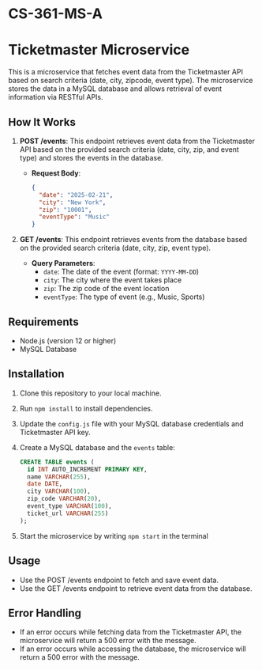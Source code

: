 # CS-361-MS-A
# Ticketmaster Microservice

This is a microservice that fetches event data from the Ticketmaster API based on search criteria (date, city, zipcode, event type). The microservice stores the data in a MySQL database and allows retrieval of event information via RESTful APIs.

## How It Works

1. **POST /events**: This endpoint retrieves event data from the Ticketmaster API based on the provided search criteria (date, city, zip, and event type) and stores the events in the database.

   - **Request Body**:
     ```json
     {
       "date": "2025-02-21",
       "city": "New York",
       "zip": "10001",
       "eventType": "Music"
     }
     ```

2. **GET /events**: This endpoint retrieves events from the database based on the provided search criteria (date, city, zip, event type).

   - **Query Parameters**:
     - `date`: The date of the event (format: `YYYY-MM-DD`)
     - `city`: The city where the event takes place
     - `zip`: The zip code of the event location
     - `eventType`: The type of event (e.g., Music, Sports)

## Requirements

- Node.js (version 12 or higher)
- MySQL Database

## Installation

1. Clone this repository to your local machine.
2. Run `npm install` to install dependencies.
3. Update the `config.js` file with your MySQL database credentials and Ticketmaster API key.
4. Create a MySQL database and the `events` table:

   ```sql
   CREATE TABLE events (
     id INT AUTO_INCREMENT PRIMARY KEY,
     name VARCHAR(255),
     date DATE,
     city VARCHAR(100),
     zip_code VARCHAR(20),
     event_type VARCHAR(100),
     ticket_url VARCHAR(255)
   );
5. Start the microservice by writing `npm start` in the terminal

## Usage

- Use the POST /events endpoint to fetch and save event data.
- Use the GET /events endpoint to retrieve event data from the database.

## Error Handling

- If an error occurs while fetching data from the Ticketmaster API, the microservice will return a 500 error with the message.
- If an error occurs while accessing the database, the microservice will return a 500 error with the message.
